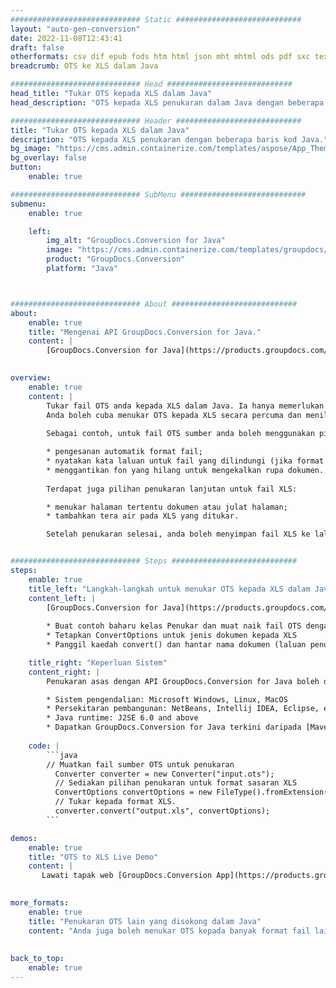 ```yaml
---
############################# Static ############################
layout: "auto-gen-conversion"
date: 2022-11-08T12:43:41
draft: false
otherformats: csv dif epub fods htm html json mht mhtml ods pdf sxc tex tsv xlam xls xlsb xlsm xlsx xlt xltm xltx xml xps
breadcrumb: OTS ke XLS dalam Java

############################# Head ############################
head_title: "Tukar OTS kepada XLS dalam Java"
head_description: "OTS kepada XLS penukaran dalam Java dengan beberapa baris kod. Tukar lebih 160 format fail menggunakan API penukaran dokumen GroupDocs untuk Java"

############################# Header ############################
title: "Tukar OTS kepada XLS dalam Java"
description: "OTS kepada XLS penukaran dengan beberapa baris kod Java."
bg_image: "https://cms.admin.containerize.com/templates/aspose/App_Themes/V3/images/bg/header1.png"
bg_overlay: false
button:
    enable: true

############################# SubMenu ############################
submenu:
    enable: true

    left:
        img_alt: "GroupDocs.Conversion for Java"
        image: "https://cms.admin.containerize.com/templates/groupdocs/images/product-logos/90x90-noborder/groupdocs-conversion-java.png"
        product: "GroupDocs.Conversion"
        platform: "Java"



############################# About ############################
about:
    enable: true
    title: "Mengenai API GroupDocs.Conversion for Java."
    content: |
        [GroupDocs.Conversion for Java](https://products.groupdocs.com/conversion/java/) ialah API penukaran format fail lanjutan untuk menukar antara imej popular dan format dokumen seperti Microsoft Office, OpenDocument, PDF, HTML, e-mel, CAD. dan banyak lagi dengan hanya beberapa baris kod. API asli secara automatik mengesan format dokumen asal dan menawarkan banyak pilihan untuk menyesuaikan dokumen yang ditukar. Bersama-sama dengan fungsi mengekstrak maklumat daripada dokumen, ia juga menyokong caching hasil penukaran ke cakera tempatan secara lalai. Walau bagaimanapun, sebarang jenis storan cache boleh disokong dengan melaksanakan antara muka yang sesuai - Amazon S3, Dropbox, Google Drive, Windows Azure, Reddis atau mana-mana yang lain.
    

overview:
    enable: true
    content: |
        Tukar fail OTS anda kepada XLS dalam Java. Ia hanya memerlukan beberapa baris kod Java pada mana-mana platform pilihan anda, seperti Windows, Linux, macOS.
        Anda boleh cuba menukar OTS kepada XLS secara percuma dan menilai kualiti hasil penukaran. Bersama-sama dengan skrip penukaran fail mudah, anda boleh mencuba pilihan yang lebih canggih untuk memuatkan fail sumber OTS dan menyimpan output XLS. 
        
        Sebagai contoh, untuk fail OTS sumber anda boleh menggunakan pilihan pemuatan berikut:

        * pengesanan automatik format fail;
        * nyatakan kata laluan untuk fail yang dilindungi (jika format fail menyokongnya);
        * menggantikan fon yang hilang untuk mengekalkan rupa dokumen.
        
        Terdapat juga pilihan penukaran lanjutan untuk fail XLS:

        * menukar halaman tertentu dokumen atau julat halaman;
        * tambahkan tera air pada XLS yang ditukar.

        Setelah penukaran selesai, anda boleh menyimpan fail XLS ke laluan fail setempat anda atau ke mana-mana storan pihak ketiga seperti FTP, Amazon S3, Google Drive, Dropbox dll. Sila ambil perhatian - untuk menukar OTS kepada XLS, anda tidak perlu memasang sebarang perisian tambahan, seperti MS Office, Open Office, Adobe Acrobat Reader dsb.


############################# Steps ############################
steps:
    enable: true
    title_left: "Langkah-langkah untuk menukar OTS kepada XLS dalam Java"
    content_left: |
        [GroupDocs.Conversion for Java](https://products.groupdocs.com/conversion/java/) membenarkan pembangun menukar fail OTS kepada XLS dengan mudah dengan beberapa baris kod.
        
        * Buat contoh baharu kelas Penukar dan muat naik fail OTS dengan laluan penuh
        * Tetapkan ConvertOptions untuk jenis dokumen kepada XLS
        * Panggil kaedah convert() dan hantar nama dokumen (laluan penuh) dan format (XLS) sebagai parameter

    title_right: "Keperluan Sistem"
    content_right: |
        Penukaran asas dengan API GroupDocs.Conversion for Java boleh dilakukan dengan hanya beberapa baris kod. API kami disokong pada semua platform dan sistem pengendalian utama. Sebelum melaksanakan kod di bawah, pastikan anda mempunyai prasyarat berikut dipasang pada sistem anda.

        * Sistem pengendalian: Microsoft Windows, Linux, MacOS
        * Persekitaran pembangunan: NetBeans, Intellij IDEA, Eclipse, etc.
        * Java runtime: J2SE 6.0 and above
        * Dapatkan GroupDocs.Conversion for Java terkini daripada [Maven](https://repository.groupdocs.com/webapp/#/artifacts/browse/tree/General/repo/com/groupdocs/groupdocs-conversion)
         
    code: |
        ```java    
        // Muatkan fail sumber OTS untuk penukaran
          Converter converter = new Converter("input.ots");
          // Sediakan pilihan penukaran untuk format sasaran XLS
          ConvertOptions convertOptions = new FileType().fromExtension("xls").getConvertOptions();
          // Tukar kepada format XLS.
          converter.convert("output.xls", convertOptions);
        ```

demos:
    enable: true
    title: "OTS to XLS Live Demo"
    content: |
       Lawati tapak web [GroupDocs.Conversion App](https://products.groupdocs.app/conversion/family) kami dan cuba OTS kepada XLS penukaran sekarang. Demo percuma mempunyai faedah berikut
          

more_formats:
    enable: true
    title: "Penukaran OTS lain yang disokong dalam Java"
    content: "Anda juga boleh menukar OTS kepada banyak format fail lain. Sila lihat senarai di bawah."
       
       
back_to_top:
    enable: true
---
```

